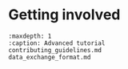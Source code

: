 # Getting involved

```{toctree}
:maxdepth: 1
:caption: Advanced tutorial
contributing_guidelines.md
data_exchange_format.md
```